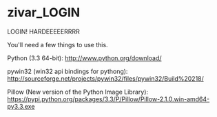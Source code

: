 zivar_LOGIN
===========

LOGIN! HARDEEEEERRRR

You'll need a few things to use this.

Python (3.3 64-bit): 
http://www.python.org/download/

pywin32 (win32 api bindings for pythong):
http://sourceforge.net/projects/pywin32/files/pywin32/Build%20218/

Pillow (New version of the Python Image Library):
https://pypi.python.org/packages/3.3/P/Pillow/Pillow-2.1.0.win-amd64-py3.3.exe

